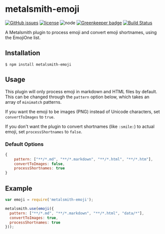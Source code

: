 # metalsmith-emoji
[![GitHub issues](https://img.shields.io/github/issues/tech4him1/metalsmith-emoji.svg)](https://github.com/tech4him1/metalsmith-emoji/issues) [![license](https://img.shields.io/github/license/tech4him1/metalsmith-emoji.svg)](https://github.com/tech4him1/metalsmith-emoji/blob/master/LICENSE) ![node](https://img.shields.io/node/v/metalsmith-emoji.svg) [![Greenkeeper badge](https://badges.greenkeeper.io/tech4him1/metalsmith-emoji.svg)](https://greenkeeper.io/) [![Build Status](https://travis-ci.org/tech4him1/metalsmith-emoji.svg?branch=master)](https://travis-ci.org/tech4him1/metalsmith-emoji)

  A Metalsmith plugin to process emoji and convert emoji shortnames, using the EmojiOne list.

## Installation

    $ npm install metalsmith-emoji

## Usage

  This plugin will only process emoji in markdown and HTML files by default. This can be changed through the `pattern` option below, which takes an array of `minimatch` patterns.

  If you want the emoji to be images (PNG) instead of Unicode characters, set `convertToImages` to `true`.

  If you don't want the plugin to convert shortnames (like `:smile:`) to actual emoji, set `processShortnames` to `false`.

### Default Options

```js
{
    pattern: ["**/*.md", "**/*.markdown", "**/*.html", "**/*.htm"],
    convertToImages: false,
    processShortnames: true
}
```

## Example

```js
var emoji = require('metalsmith-emoji');

metalsmith.use(emoji({
  pattern: ["**/*.md", "**/*.markdown", "**/*.html", "data/*"],
  convertToImages: true,
  processShortnames: true
}));
```
